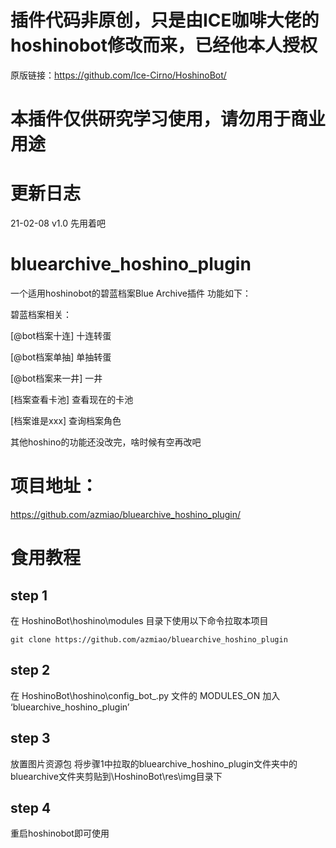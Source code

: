 
# 插件代码非原创，只是由ICE咖啡大佬的hoshinobot修改而来，已经他本人授权
原版链接：https://github.com/Ice-Cirno/HoshinoBot/

# 本插件仅供研究学习使用，请勿用于商业用途

# 更新日志

21-02-08    v1.0    先用着吧

# bluearchive_hoshino_plugin
一个适用hoshinobot的碧蓝档案Blue Archive插件
功能如下：

碧蓝档案相关：

[@bot档案十连] 十连转蛋

[@bot档案单抽] 单抽转蛋

[@bot档案来一井] 一井

[档案查看卡池] 查看现在的卡池

[档案谁是xxx] 查询档案角色

其他hoshino的功能还没改完，啥时候有空再改吧

# 项目地址：
https://github.com/azmiao/bluearchive_hoshino_plugin/

# 食用教程

## step 1
在 HoshinoBot\hoshino\modules 目录下使用以下命令拉取本项目
```
git clone https://github.com/azmiao/bluearchive_hoshino_plugin
```
## step 2
在 HoshinoBot\hoshino\config_bot_.py 文件的 MODULES_ON 加入 ‘bluearchive_hoshino_plugin’

## step 3
放置图片资源包
将步骤1中拉取的bluearchive_hoshino_plugin文件夹中的bluearchive文件夹剪贴到\HoshinoBot\res\img目录下

## step 4
重启hoshinobot即可使用
